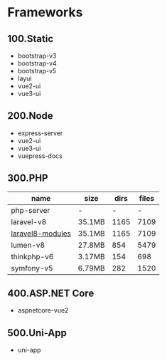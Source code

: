 # Frameworks

## 100.Static

- bootstrap-v3
- bootstrap-v4
- bootstrap-v5
- layui
- vue2-ui
- vue3-ui

## 200.Node

- express-server
- vue2-ui
- vue3-ui
- vuepress-docs

## 300.PHP

|name|size|dirs|files|
|-|-|-|-|
|php-server|-|-|-|
|laravel-v8|35.1MB|1165|7109|
|[laravel8-modules](./laravel8-modules.md)|35.1MB|1165|7109|
|lumen-v8|27.8MB|854|5479|
|thinkphp-v6|3.17MB|154|698|
|symfony-v5|6.79MB|282|1520|

## 400.ASP.NET Core

- aspnetcore-vue2

## 500.Uni-App

- uni-app
